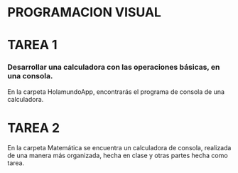 # PROGRAMACION VISUAL

# TAREA 1
### Desarrollar una calculadora con las operaciones básicas, en una consola.
 En la carpeta HolamundoApp, encontrarás el programa de consola de una calculadora.
 
# TAREA 2
  En la carpeta Matemática se encuentra un calculadora de consola, realizada de una manera más organizada, hecha en clase y otras partes hecha como tarea.
